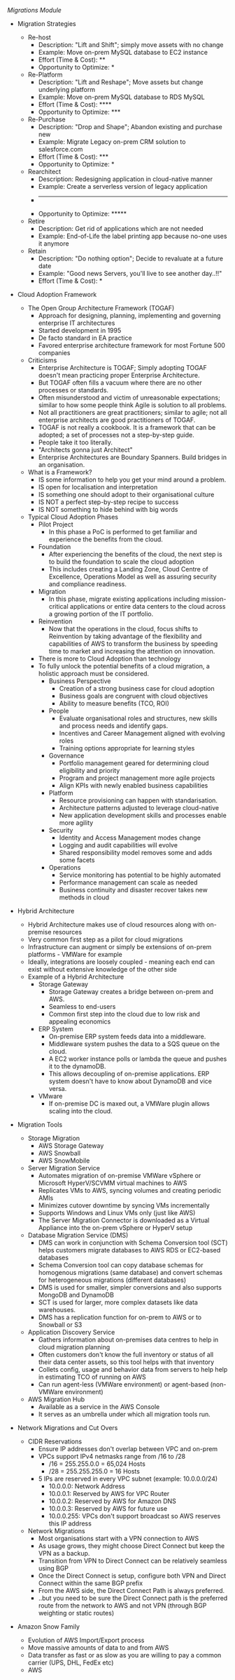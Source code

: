 *Migrations Module*

- Migration Strategies
  - Re-host
    - Description: "Lift and Shift"; simply move assets with no change
    - Example: Move on-prem MySQL database to EC2 instance
    - Effort (Time & Cost): **
    - Opportunity to Optimize: *
  - Re-Platform
    - Description: "Lift and Reshape"; Move assets but change underlying platform
    - Example: Move on-prem MySQL database to RDS MySQL
    - Effort (Time & Cost): ****
    - Opportunity to Optimize: ***
  - Re-Purchase
    - Description: "Drop and Shape"; Abandon existing and purchase new
    - Example: Migrate Legacy on-prem CRM solution to salesforce.com
    - Effort (Time & Cost): ***
    - Opportunity to Optimize: *
  - Rearchitect
    - Description: Redesigning application in cloud-native manner
    - Example: Create a serverless version of legacy application
    - *****
    - Opportunity to Optimize: *****
  - Retire
    - Description: Get rid of applications which are not needed
    - Example: End-of-Life the label printing app because no-one uses it anymore
  - Retain
    - Description: "Do nothing option"; Decide to revaluate at a future date
    - Example: "Good news Servers, you'll live to see another day..!!"
    - Effort (Time & Cost): *

- Cloud Adoption Framework
  - The Open Group Architecture Framework (TOGAF)
    - Approach for designing, planning, implementing and governing enterprise IT architectures
    - Started development in 1995
    - De facto standard in EA practice
    - Favored enterprise architecture framework for most Fortune 500 companies
  - Criticisms
    - Enterprise Architecture is TOGAF; Simply adopting TOGAF doesn't mean practicing proper Enterprise Architecture.
    - But TOGAF often fills a vacuum where there are no other processes or standards.
    - Often misunderstood and victim of unreasonable expectations; similar to how some people think Agile is solution to all problems.
    - Not all practitioners are great practitioners; similar to agile; not all enterprise architects are good practitioners of TOGAF.
    - TOGAF is not really a cookbook. It is a framework that can be adopted; a set of processes not a step-by-step guide.
    - People take it too literally.
    - "Architects gonna just Architect"
    - Enterprise Architectures are Boundary Spanners. Build bridges in an organisation.
  - What is a Framework?
    - IS some information to help you get your mind around a problem.
    - IS open for localisation and interpretation
    - IS something one should adopt to their organisational culture
    - IS NOT a perfect step-by-step recipe to success
    - IS NOT something to hide behind with big words
  - Typical Cloud Adoption Phases
    - Pilot Project
      - In this phase a PoC is performed to get familiar and experience the benefits from the cloud.
    - Foundation
      - After experiencing the benefits of the cloud, the next step is to build the foundation to scale the cloud adoption
      - This includes creating a Landing Zone, Cloud Centre of Excellence, Operations Model as well as assuring security and compliance readiness.
    - Migration
      - In this phase, migrate existing applications including mission-critical applications or entire data centers to the cloud across a growing portion of the IT portfolio.
    - Reinvention
      - Now that the operations in the cloud, focus shifts to Reinvention by taking advantage of the flexibility and capabilities of AWS to transform the business by speeding time to market and increasing the attention on innovation.
    - There is more to Cloud Adoption than technology
    - To fully unlock the potential benefits of a cloud migration, a holistic approach must be considered.
        - Business Perspective
          - Creation of a strong business case for cloud adoption
          - Business goals are congruent with cloud objectives
          - Ability to measure benefits (TCO, ROI)
        - People
          - Evaluate organisational roles and structures, new skills and process needs and identify gaps.
          - Incentives and Career Management aligned with evolving roles
          - Training options appropriate for learning styles
        - Governance
          - Portfolio management geared for determining cloud eligibility and priority
          - Program and project management more agile projects
          - Align KPIs with newly enabled business capabilities
        - Platform
          - Resource provisioning can happen with standarisation.
          - Architecture patterns adjusted to leverage cloud-native
          - New application development skills and processes enable more agility
        - Security
          - Identity and Access Management modes change
          - Logging and audit capabilities will evolve
          - Shared responsibility model removes some and adds some facets
        - Operations
          - Service monitoring has potential to be highly automated
          - Performance management can scale as needed
          - Business continuity and disaster recover takes new methods in cloud
- Hybrid Architecture
  - Hybrid Architecture makes use of cloud resources along with on-premise resources
  - Very common first step as a pilot for cloud migrations
  - Infrastructure can augment or simply be extensions of on-prem platforms - VMWare for example
  - Ideally, integrations are loosely coupled - meaning each end can exist without extensive knowledge of the other side
  - Example of a Hybrid Architecture
    - Storage Gateway
      - Storage Gateway creates a bridge between on-prem and AWS.
      - Seamless to end-users
      - Common first step into the cloud due to low risk and appealing economics
    - ERP System
      - On-premise ERP system feeds data into a middleware.
      - Middleware system pushes the data to a SQS queue on the cloud.
      - A EC2 worker instance polls or lambda the queue and pushes it to the dynamoDB.
      - This allows decoupling of on-premise applications. ERP system doesn't have to know about DynamoDB and vice versa.
    - VMware
      - If on-premise DC is maxed out, a VMWare plugin allows scaling into the cloud.
- Migration Tools
  - Storage Migration
    - AWS Storage Gateway
    - AWS Snowball
    - AWS SnowMobile
  - Server Migration Service
    - Automates migration of on-premise VMWare vSphere or Microsoft HyperV/SCVMM virtual machines to AWS
    - Replicates VMs to AWS, syncing volumes and creating periodic AMIs
    - Minimizes cutover downtime by syncing VMs incrementally
    - Supports Windows and Linux VMs only (just like AWS)
    - The Server Migration Connector is downloaded as a Virtual Appliance into the on-prem vSphere or HyperV setup
  - Database Migration Service (DMS)
    - DMS can work in conjunction with Schema Conversion tool (SCT) helps customers migrate databases to AWS RDS or EC2-based databases
    - Schema Conversion tool can copy database schemas for homogenous migrations (same database) and convert schemas for heterogeneous migrations (different databases)
    - DMS is used for smaller, simpler conversions and also supports MongoDB and DynamoDB
    - SCT is used for larger, more complex datasets like data warehouses.
    - DMS has a replication function for on-prem to AWS or to Snowball or S3
  - Application Discovery Service
    - Gathers information about on-premises data centres to help in cloud migration planning
    - Often customers don't know the full inventory or status of all their data center assets, so this tool helps with that inventory
    - Collets config, usage and behavior data from servers to help help in estimating TCO of running on AWS
    - Can run agent-less (VMWare environment) or agent-based (non-VMWare environment)
  - AWS Migration Hub
    - Available as a service in the AWS Console
    - It serves as an umbrella under which all migration tools run.
- Network Migrations and Cut Overs
  - CIDR Reservations
    - Ensure IP addresses don't overlap between VPC and on-prem
    - VPCs support IPv4 netmasks range from /16 to /28
      - /16 = 255.255.0.0 = 65,024 Hosts
      - /28 = 255.255.255.0 = 16 Hosts
    - 5 IPs are reserved in every VPC subnet (example: 10.0.0.0/24)
      - 10.0.0.0: Network Address
      - 10.0.0.1: Reserved by AWS for VPC Router
      - 10.0.0.2: Reserved by AWS for Amazon DNS
      - 10.0.0.3: Reserved by AWS for future use
      - 10.0.0.255: VPCs don't support broadcast so AWS reserves this IP address
  - Network Migrations
    - Most organisations start with a VPN connection to AWS
    - As usage grows, they might choose Direct Connect but keep the VPN as a backup.
    - Transition from VPN to Direct Connect can be relatively seamless using BGP
    - Once the Direct Connect is setup, configure both VPN and Direct Connect within the same BGP prefix
    - From the AWS side, the Direct Connect Path is always preferred.
    - ..but you need to be sure the Direct Connect path is the preferred route from the network to AWS and not VPN (through BGP weighting or static routes)
- Amazon Snow Family
  - Evolution of AWS Import/Export process
  - Move massive amounts of data to and from AWS
  - Data transfer as fast or as slow as you are willing to pay a common carrier (UPS, DHL, FedEx etc)
  - AWS 
